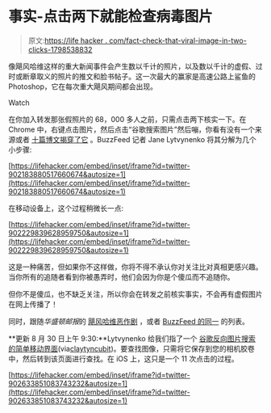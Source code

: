 # 事实-点击两下就能检查病毒图片

> 原文:[https://life hacker . com/fact-check-that-viral-image-in-two-clicks-1798538832](https://lifehacker.com/fact-check-that-viral-image-in-two-clicks-1798538832)

像飓风哈维这样的重大新闻事件会产生数以千计的照片，以及数以千计的虚假、过时或断章取义的照片的推文和脸书帖子。这一次最大的赢家是高速公路上鲨鱼的 Photoshop，它在每次重大飓风期间都会出现。

Watch

在你加入转发那张假照片的 68，000 多人之前，只需点击两下核实一下。在 Chrome 中，右键点击图片，然后点击“谷歌搜索图片”然后嘣，你看有没有一个来源或者 [十篇博文揭穿了它](https://www.google.com/search?tbs=sbi:AMhZZiuzh23m1FqcWeBxPkrgEaIVka2_1mxr2Qmh623YgoN7yhSEwh79C2cLYRVXsZrpZQQKTjgTF8JqnotWGj-CD-yVZqJwBb4Y3ZVHIXCYFQkQ1VQGs3zhUAQdFdUxsrHgd9J8UsiWtagsjHY-dn8xPkw0Nc5xG6_1L0l5GDxVc63evygkDm2Ekbo0QPRDQl688iapZGL2PpkkHy6dZuH4mLuNzOwpi-X8lMcfpJ020S9AV6wAGmjnxSDpg2P0B5fW0Xsy_1EquMX2hB_1obZUQijR7ryqW_1iRuEQOeAxfz2Vk95c-yKfKjSbO8jGhTEQM0P5ExD-y2Xzq0mNktnfw74UzMHgByAy25g) 。BuzzFeed 记者 Jane Lytvynenko 将其分解为几个小步骤:

 [https://lifehacker.com/embed/inset/iframe?id=twitter-902183880517660674&autosize=1](https://lifehacker.com/embed/inset/iframe?id=twitter-902183880517660674&autosize=1) 

在移动设备上，这个过程稍微长一点:

 [https://lifehacker.com/embed/inset/iframe?id=twitter-902229839628959750&autosize=1](https://lifehacker.com/embed/inset/iframe?id=twitter-902229839628959750&autosize=1) 

这是一种痛苦，但如果你不这样做，你将不得不承认你对关注比对真相更感兴趣。当你所有的追随者看到你被愚弄时，他们会因为你是个傻瓜而不追随你。

但你不是傻瓜，也不缺乏关注，所以你会在转发之前核实事实，不会再有虚假图片在网上传播了！

同时，跟随*华盛顿邮报*的 [飓风哈维恶作剧](https://www.washingtonpost.com/news/the-intersect/wp/2017/08/28/no-the-shark-picture-isnt-real-a-running-list-of-harveys-viral-hoaxes/) ，或者 [BuzzFeed 的同一](https://www.buzzfeed.com/mbvd/false-information-about-texas-storm) 的列表。

**更新 8 月 30 日上午 9:30:**Lytvynenko 给我们指了一个 [谷歌反向图片搜索的简单移动界面](https://ctrlq.org/google/images/)(via[claytyncubit](https://twitter.com/claytoncubitt/status/902633851083743232))。要查找图像，只需将它保存到您的相机胶卷中，然后转到该页面进行查找。在 iOS 上，这只是一个 11 次点击的过程。

 [https://lifehacker.com/embed/inset/iframe?id=twitter-902633851083743232&autosize=1](https://lifehacker.com/embed/inset/iframe?id=twitter-902633851083743232&autosize=1)